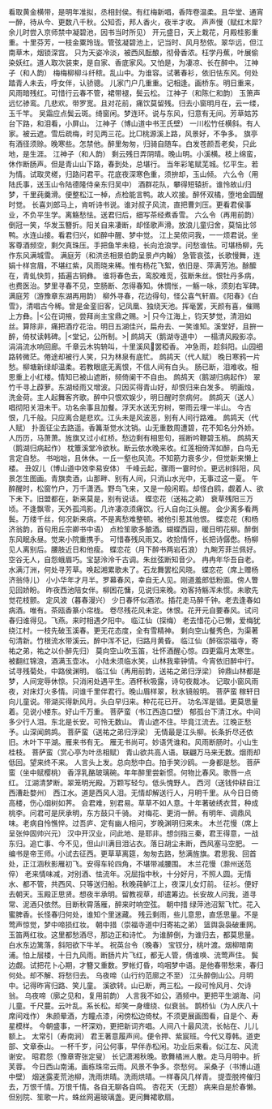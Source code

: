 <!-- { "loadSidebar": true } -->
看取黄金横带，是明年准拟，丞相封侯。有红梅新唱，香阵卷温柔。且华堂、通宵一醉，待从今、更数八千秋。公知否，邦人香火，夜半才收。 
声声慢（赋红木犀?余儿时尝入京师禁中凝碧池，因书当时所见）
开元盛日，天上栽花，月殿桂影重重。十里芬芳，一枝金粟玲珑。管弦凝碧池上，记当时、风月愁侬。翠华远，但江南草木，烟锁深宫。 
只为天姿冷淡，被西风酝酿，彻骨香浓。枉学丹蕉，叶展偷染妖红。道人取次装束，是自家、香底家风。又怕是，为凄凉、长在醉中。 
江神子（和人韵）
梅梅柳柳斗纤秾。乱山中。为谁容。试著春衫，依旧怯东风。何处踏青人未去，呼女伴，认骄骢。 
儿家门户几重重。记相逢。画桥东。明日重来，风雨暗残红。可惜行云春不管，裙带褪，鬓云松。 
江神子（和陈仁和韵）
玉箫声远忆骖鸾。几悲欢。带罗宽。且对花前，痛饮莫留残。归去小窗明月在，云一缕，玉千竿。 
吴霜应点鬓云斑。绮窗闲。梦连环。说与东风，归意有无间。芳草姑苏台下路，和泪看，小屏山。 
江神子（博山道中书王氏壁）
一川松竹任横斜。有人家。被云遮。雪后疏梅，时见两三花。比□桃源溪上路，风景好，不争多。 
旗亭有酒径须赊。晚寒些。怎禁他。醉里匆匆，归骑自随车。白发苍颜吾老矣，只此地，是生涯。 
江神子（和人韵）
剩云残日弄阴晴。晚山明。小溪横。枝上绵蛮，休作断肠声。但是青山山下路，春到处，总堪行。 
当年彩笔赋芜城。忆平生。若为情。试取灵槎，归路问君平。花底夜深寒色重，须拚却，玉山倾。 
六么令（用陆氏事，送玉山令陆德隆侍亲东归吴中）
酒群花队，攀得短辕折。谁怜故山归梦，千里莼羹滑。便整松江一棹，点检能言鸭。故人欢接。醉怀双橘，堕地金圆醒时觉。 
长喜刘郎马上，肯听诗书说。谁对叔子风流，直把曹刘压。更看君侯事业，不负平生学。离觞愁怯。送君归后，细写茶经煮香雪。 
六么令（再用前韵）
倒冠一笑，华发玉簪折。阳关自来凄断，却怪歌声滑。放浪儿童归舍，莫恼比邻鸭。水连山接。看君归兴，如醉中醒、梦中觉。 
江上吴侬问我，一一烦君说。坐客尊酒频空，剩欠真珠压。手把鱼竿未稳，长向沧浪学。问愁谁怯。可堪杨柳，先作东风满城雪。 
满庭芳（和洪丞相景伯韵呈景卢内翰）
急管哀弦，长歌慢舞，连娟十样宫眉，不堪红紫，风雨晓来稀。惟有杨花飞絮，依旧是、萍满芳池。酴醿在，青虬快剪，插遍古铜彝。 
谁将春色去，鸾胶难觅，弦断朱丝。恨牡丹多病，也费医治。梦里寻春不见，空肠断、怎得春知。休惆怅，一觞一咏，须刻右军碑。 
满庭芳（游豫章东湖再用韵）
柳外寻春，花边得句，怪公喜气轩眉。《阳春》《白雪》，清唱古今稀。曾是金銮旧客，记凤凰、独绕天池。挥毫罢，天颜有喜，催赐上方彝。|<公在词掖，尝拜尚主宝鼎之赐。>| 
只今江海上，钧天梦觉，清泪如丝。算除非，痛把酒疗花治。明日五湖佳兴，扁舟去、一笑谁知。溪堂好，且拚一醉，倚杖读韩碑。|<堂记，公所制。>| 
鹧鸪天（鹅湖寺道中）
一榻清风殿影凉。涓涓流水响回廊。千章云木钩辀叫，十里溪风罢稏香。 
冲急雨，趁斜阳。山园细路转微茫。倦途却被行人笑，只为林泉有底忙。 
鹧鸪天（代人赋）
晚日寒鸦一片愁。柳塘新绿却温柔。若教眼底无离恨，不信人间有白头。 
肠已断，泪难收。相思重上小红楼。情知已被山遮断，频倚阑干不自由。 
鹧鸪天（鹅湖归病起作）
翠竹千寻上薜萝。东湖经雨又增波。只因买得青山好，却恨归来白发多。 
明画烛，洗金荷。主人起舞客齐歌。醉中只恨欢娱少，明日醒时奈病何。 
鹧鸪天（送人）
唱彻阳关泪未干。功名余事且加餐。浮天水送无穷树，带雨云埋一半山。 
今古恨，几千般。只应离合是悲欢。江头未是风波恶，别有人间行路难。 
鹧鸪天（代人赋）
扑面征尘去路遥。香篝渐觉水沈销。山无重数周遭碧，花不知名分外娇。 
人历历，马萧萧。旌旗又过小红桥。愁边剩有相思句，摇断吟鞭碧玉梢。 
鹧鸪天（鹅湖归病起作）
枕簟溪堂冷欲秋。断云依水晚来收。红莲相倚浑如醉，白鸟无言定自愁。 
书咄咄，且休休。一丘一壑也风流。不知筋力衰多少，但觉新来懒上楼。 
丑奴儿（博山道中效李易安体）
千峰云起，骤雨一霎时价。更远树斜阳，风景怎生图画。青旗卖酒，山那畔、别有人间，只消山水光中，无事过这一夏。 
午醉醒时，松窗竹户，万千潇洒。野鸟飞来，又是一般闲暇。却怪白鸥，觑着人、欲下未下。旧盟都在，新来莫是，别有说话。 
蝶恋花（送祐之弟）
衰草残阳三万顷。不逢飘零，天外孤鸿影。几许凄凉须痛饮。行人自向江头醒。 
会少离多看两鬓。万缕千丝，何况新来病。不是离愁难整顿。被他引惹其他恨。 
蝶恋花（和杨济翁韵，首句用丘宗卿书中语）
点检笙歌多酿酒。蝴蝶西园，暖日明花柳。醉倒东风眠永昼。觉来小院重携手。 
可惜春残风雨又。收拾情怀，长把诗僝僽。杨柳见人离别后。腰肢近日和他瘦。 
蝶恋花（月下醉书两岩石浪）
九畹芳菲兰佩好。空谷无人，自怨蛾眉巧。宝瑟泠泠千古调。朱丝弦断知音少。 
冉冉年华吾自老。水满汀洲，何处寻芳草。唤起湘累歌未了。石龙舞罢松风晓。 
蝶恋花（席上赠杨济翁侍儿）
小小华年才月半。罗幕春风，幸自无人见。刚道羞郎低粉面。傍人瞥见回娇盼。 
昨夜西池陪女伴。柳困花慵，见说归来晚。劝客持觞浑未惯。未歌先觉花枝颤。 
定风波（暮春漫兴）
少日春怀似酒浓。插花走马醉千钟。老去逢春如病酒。唯有。茶瓯香篆小帘栊。 
卷尽残花风未定。休恨。花开元自要春风。试问春归谁得见。飞燕。来时相遇夕阳中。 
临江仙（探梅）
老去惜花心已懒，爱梅犹绕江村。一枝先破玉溪春。更无花态度，全有雪精神。 
剩向空山餐秀色，为渠著句清新。竹根流水带溪云。醉中浑不记，归路月黄昏。 
临江仙（醉宿崇福寺，寄祐之弟，祐之以仆醉先归）
莫向空山吹玉笛，壮怀酒醒心惊。四更霜月太寒生。被翻红锦浪，酒满玉壶冰。 
小陆未须临水笑，山林我辈钟情。今宵依旧醉中行。试寻残菊处，中路侯渊明。 
临江仙（再用前韵，送祐之弟归浮梁）
钟鼎山林都是梦，人间宠辱休惊。只消闲处遇平生。酒杯秋吸露，诗句夜裁冰。 
记取小窗风雨夜，对床灯火多情。问谁千里伴君行。晚山眉样翠，秋水镜般明。 
菩萨蛮
稼轩日向儿童说。带湖买得新风月。头白早归来。种花花已开。 
功名浑是错。更莫思量着。见说小楼东。好山千万重。 
菩萨蛮（书江西造口壁）
郁孤台下清江水。中间多少行人泪。东北是长安。可怜无数山。 
青山遮不住。毕竟江流去。江晚正愁予。山深闻鹧鸪。 
菩萨蛮（送祐之弟归浮梁）
无情最是江头柳。长条折尽还依旧。木叶下平湖。雁来书有无。 
雁无书尚可。妙语凭谁和。风雨断肠时。小山生桂枝。 
菩萨蛮（赏心亭为叶丞相赋）
青山欲共高人语。联翩万马来无数。烟雨却低回。望来终不来。 
人言头上发。总向愁中白。拍手笑沙鸥。一身都是愁。 
菩萨蛮（坐中赋樱桃）
香浮乳酪玻璃碗。年年醉里尝新惯。何物比春风。歌唇一点红。 
江湖清梦断。翠笼明光殿。万颗写轻匀。低头愧野人。 
西河（送钱仲耕自江西漕赴婺州）
西江水。道是西风人泪。无情却解送行人，月明千里。从今日日倚高楼，伤心烟树如荠。 
会君难，别君易。草草不如人意。十年著破绣衣茸，种成桃李。问君可是厌承明，东方鼓只千骑。 
对梅花、更消一醉。有明年、调鼎风味。老病自怜憔悴。过吾庐、定有幽人相问，岁晚渊明归来未。 
木兰花慢（席上呈张仲固帅兴元）
汉中开汉业，问此地、是耶非。想剑指三秦，君王得意，一战东归。追亡事、今不见，但山川满目泪沾衣。落日胡尘未断，西风塞马空肥。 
一编书是帝王师。小试去征西。更草草离筵，匆匆去路，愁满旌旗。君思我、回首处，正江涵秋影雁初飞。安得车轮四角，不堪带减腰围。 
木兰花慢（滁州送范倅）
老来情味减，对别酒、怯流年。况屈指中秋，十分好月，不照人圆。无情水、都不管，共西风、只等送归船。秋晚莼鲈江上，夜深儿女灯前。 
征衫。便好去朝天。玉殿正思贤。想夜半承明。留教视草，却遣筹边。长安故人问我，道寻常、泥酒只依然。目断秋霄落雁，醉来时响空弦。 
朝中措
绿萍池沼絮飞忙。花入蜜脾香。长怪春归何处，谁知个里迷藏。 
残云剩雨，些儿意思，直恁思量。不是莺声惊觉，梦中啼损红妆。 
朝中措（崇福寺道中归寄祐之弟）
篮舆袅袅破重网。玉笛两红妆。这里都愁酒尽，那边正和诗忙。 
为谁醉倒，为谁归去，都莫思量。白水东边篱落，斜阳欲下牛羊。 
祝英台令（晚春）
宝钗分，桃叶渡。烟柳暗南浦。怕上层楼，十日九风雨。断肠片片飞红，都无人管，倩谁唤、流莺声住。 
鬓边觑。试把花卜心期，才簪又重数。罗帐灯昏，呜咽梦中语。是他春带愁来，春归何处。却不解、将愁归去。 
乌夜啼（山行约范廓之不至）
江头醉倒山公。月明中。记得昨宵归路、笑儿童。 
溪欲转。山已断，两三松。一段可怜风月、欠诗翁。 
乌夜啼（廓之见和，复用前韵）
人言我不如公，酒频中。更把平生湖海、问儿童。千尺蔓。云叶乱。系长松。却笑一身缠绕、似衰翁。 
鹊桥仙（为人庆八十席间戏作）
朱颜晕酒，方瞳点漆，闲傍松边倚杖。不须更展画图看，自是个、寿星模样。 
今朝盛事，一杯深劝，更把新词齐唱。人间八十最风流，长帖在、儿儿额上。 
太常引（寿南涧）
君王著意履声间。便令押、紫宸班。今代又尊韩。道吏部、文章泰山。 
一杯千岁，问公何事，早伴赤松闲。功业后来看。似江左、风流谢安。 
昭君怨（豫章寄张定叟）
长记潇湘秋晚。歌舞橘洲人散。走马月明中。折芙蓉。 
今日西山南浦。画栋珠帘云雨。风景不争多。奈愁何。 
采桑子（书博山道中壁）
烟迷露麦荒池柳，洗雨烘晴。洗雨烘晴。一样春风几样青。 
提壶脱袴催归去，万恨千情。万恨千情。各自无聊各自鸣。 
杏花天（无题）
病来自是於春懒。但别院、笙歌一片。蛛丝网遍玻璃盏。更问舞裙歌扇。 
